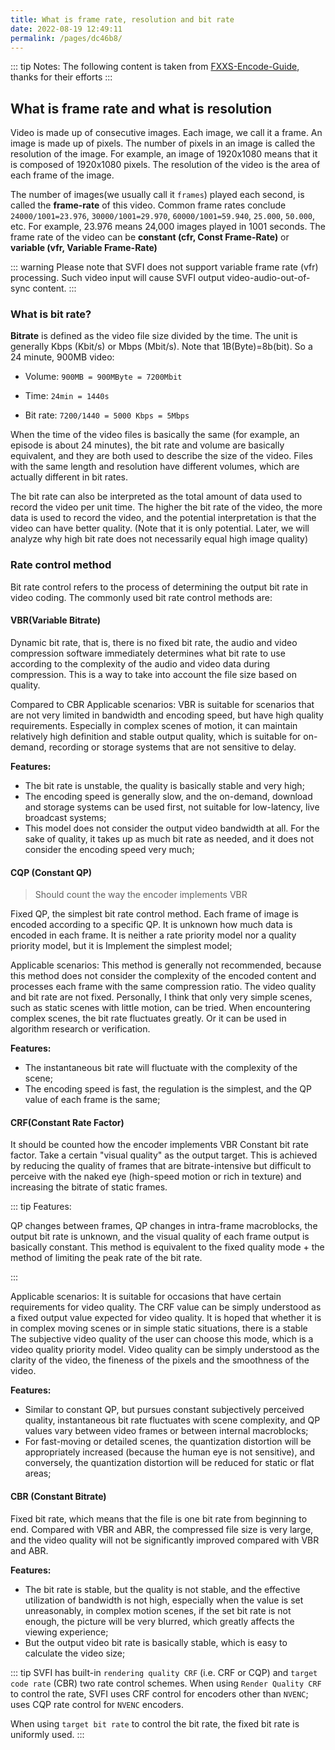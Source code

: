 ```yaml
---
title: What is frame rate, resolution and bit rate
date: 2022-08-19 12:49:11
permalink: /pages/dc46b8/
---
```


::: tip Notes:
The following content is taken from [FXXS-Encode-Guide](https://github.com/ted423/FXXS-Encode-Guide), thanks for their efforts
:::

## What is frame rate and what is resolution

Video is made up of consecutive images. Each image, we call it a frame. An image is made up of pixels. The number of pixels in an image is called the resolution of the image. For example, an image of 1920x1080 means that it is composed of 1920x1080 pixels. The resolution of the video is the area of each frame of the image.

The number of images(we usually call it `frames`) played each second, is called the **frame-rate** of this video. Common frame rates conclude `24000/1001=23.976`, `30000/1001=29.970`, `60000/1001=59.940`, `25.000`, `50.000`, etc. For example, 23.976 means 24,000 images played in 1001 seconds. The frame rate of the video can be **constant (cfr, Const Frame-Rate)** or **variable (vfr, Variable Frame-Rate)**

::: warning
Please note that SVFI does not support variable frame rate (vfr) processing. Such video input will cause SVFI output video-audio-out-of-sync content.
:::

### What is bit rate?

**Bitrate** is defined as the video file size divided by the time. The unit is generally Kbps (Kbit/s) or Mbps (Mbit/s). Note that 1B(Byte)=8b(bit). So a 24 minute, 900MB video:

- Volume: `900MB = 900MByte = 7200Mbit`

- Time: `24min = 1440s`

- Bit rate: `7200/1440 = 5000 Kbps = 5Mbps`

When the time of the video files is basically the same (for example, an episode is about 24 minutes), the bit rate and volume are basically equivalent, and they are both used to describe the size of the video. Files with the same length and resolution have different volumes, which are actually different in bit rates.

The bit rate can also be interpreted as the total amount of data used to record the video per unit time. The higher the bit rate of the video, the more data is used to record the video, and the potential interpretation is that the video can have better quality. (Note that it is only potential. Later, we will analyze why high bit rate does not necessarily equal high image quality)

### Rate control method

Bit rate control refers to the process of determining the output bit rate in video coding. The commonly used bit rate control methods are:

#### VBR(Variable Bitrate)

Dynamic bit rate, that is, there is no fixed bit rate, the audio and video compression software immediately determines what bit rate to use according to the complexity of the audio and video data during compression. This is a way to take into account the file size based on quality.

Compared to CBR
Applicable scenarios: VBR is suitable for scenarios that are not very limited in bandwidth and encoding speed, but have high quality requirements. Especially in complex scenes of motion, it can maintain relatively high definition and stable output quality, which is suitable for on-demand, recording or storage systems that are not sensitive to delay.

**Features:**

- The bit rate is unstable, the quality is basically stable and very high;
- The encoding speed is generally slow, and the on-demand, download and storage systems can be used first, not suitable for low-latency, live broadcast systems;
- This model does not consider the output video bandwidth at all. For the sake of quality, it takes up as much bit rate as needed, and it does not consider the encoding speed very much;

#### CQP (Constant QP)

> Should count the way the encoder implements VBR

Fixed QP, the simplest bit rate control method. Each frame of image is encoded according to a specific QP. It is unknown how much data is encoded in each frame. It is neither a rate priority model nor a quality priority model, but it is Implement the simplest model;

Applicable scenarios: This method is generally not recommended, because this method does not consider the complexity of the encoded content and processes each frame with the same compression ratio. The video quality and bit rate are not fixed. Personally, I think that only very simple scenes, such as static scenes with little motion, can be tried. When encountering complex scenes, the bit rate fluctuates greatly. Or it can be used in algorithm research or verification.

**Features:**

- The instantaneous bit rate will fluctuate with the complexity of the scene;
- The encoding speed is fast, the regulation is the simplest, and the QP value of each frame is the same;

#### **CRF(Constant Rate Factor)**

It should be counted how the encoder implements VBR
Constant bit rate factor. Take a certain "visual quality" as the output target. This is achieved by reducing the quality of frames that are bitrate-intensive but difficult to perceive with the naked eye (high-speed motion or rich in texture) and increasing the bitrate of static frames.

::: tip Features: 

QP changes between frames, QP changes in intra-frame macroblocks, the output bit rate is unknown, and the visual quality of each frame output is basically constant. This method is equivalent to the fixed quality mode + the method of limiting the peak rate of the bit rate. 

:::

Applicable scenarios: It is suitable for occasions that have certain requirements for video quality. The CRF value can be simply understood as a fixed output value expected for video quality. It is hoped that whether it is in complex moving scenes or in simple static situations, there is a stable The subjective video quality of the user can choose this mode, which is a video quality priority model. Video quality can be simply understood as the clarity of the video, the fineness of the pixels and the smoothness of the video.

**Features:**

- Similar to constant QP, but pursues constant subjectively perceived quality, instantaneous bit rate fluctuates with scene complexity, and QP values ​​vary between video frames or between internal macroblocks;
- For fast-moving or detailed scenes, the quantization distortion will be appropriately increased (because the human eye is not sensitive), and conversely, the quantization distortion will be reduced for static or flat areas;

#### CBR (Constant Bitrate)

Fixed bit rate, which means that the file is one bit rate from beginning to end. Compared with VBR and ABR, the compressed file size is very large, and the video quality will not be significantly improved compared with VBR and ABR.

**Features:**

- The bit rate is stable, but the quality is not stable, and the effective utilization of bandwidth is not high, especially when the value is set unreasonably, in complex motion scenes, if the set bit rate is not enough, the picture will be very blurred, which greatly affects the viewing experience;
- But the output video bit rate is basically stable, which is easy to calculate the video size;

::: tip
SVFI has built-in `rendering quality CRF` (i.e. CRF or CQP) and `target code rate` (CBR) two rate control schemes.
When using `Render Quality CRF` to control the rate, SVFI uses CRF control for encoders other than `NVENC`; uses CQP rate control for `NVENC` encoders.

When using `target bit rate` to control the bit rate, the fixed bit rate is uniformly used.
:::